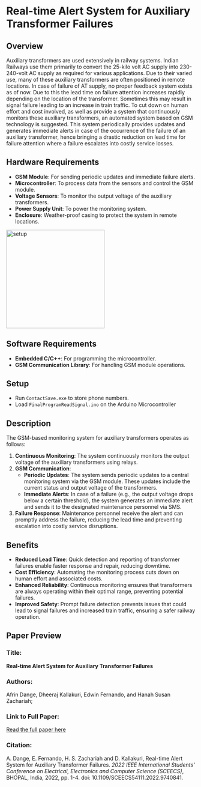 # Real-time Alert System for Auxiliary Transformer Failures

## Overview

Auxiliary transformers are used extensively in railway systems. Indian Railways use them primarily to convert the 25-kilo volt AC supply into 230-240-volt AC supply as required for various applications. Due to their varied use, many of these auxiliary transformers are often positioned in remote locations. In case of failure of AT supply, no proper feedback system exists as of now. Due to this the lead time on failure attention increases rapidly depending on the location of the transformer. Sometimes this may result in signal failure leading to an increase in train traffic. To cut down on human effort and cost involved, as well as provide a system that continuously monitors these auxiliary transformers, an automated system based on GSM technology is suggested. This system periodically provides updates and generates immediate alerts in case of the occurrence of the failure of an auxiliary transformer, hence bringing a drastic reduction on lead time for failure attention where a failure escalates into costly service losses.

## Hardware Requirements

- **GSM Module**: For sending periodic updates and immediate failure alerts.
- **Microcontroller**: To process data from the sensors and control the GSM module.
- **Voltage Sensors**: To monitor the output voltage of the auxiliary transformers.
- **Power Supply Unit**: To power the monitoring system.
- **Enclosure**: Weather-proof casing to protect the system in remote locations.

<img width="262" alt="setup" src="https://github.com/dheerajkallakuri/Real-time-Alert-System-for-Auxiliary-Transformer-Failures/assets/23552796/aa31f915-6369-4853-9c9e-4d4665a7a33d">


## Software Requirements

- **Embedded C/C++**: For programming the microcontroller.
- **GSM Communication Library**: For handling GSM module operations.

## Setup
-  Run `ContactSave.exe` to store phone numbers.
-  Load `FinalProgramReadSignal.ino` on the Arduino Microcontroller 

## Description

The GSM-based monitoring system for auxiliary transformers operates as follows:

1. **Continuous Monitoring**: The system continuously monitors the output voltage of the auxiliary transformers using relays.
2. **GSM Communication**:
    - **Periodic Updates**: The system sends periodic updates to a central monitoring system via the GSM module. These updates include the current status and output voltage of the transformers.
    - **Immediate Alerts**: In case of a failure (e.g., the output voltage drops below a certain threshold), the system generates an immediate alert and sends it to the designated maintenance personnel via SMS.
3. **Failure Response**: Maintenance personnel receive the alert and can promptly address the failure, reducing the lead time and preventing escalation into costly service disruptions.

## Benefits

- **Reduced Lead Time**: Quick detection and reporting of transformer failures enable faster response and repair, reducing downtime.
- **Cost Efficiency**: Automating the monitoring process cuts down on human effort and associated costs.
- **Enhanced Reliability**: Continuous monitoring ensures that transformers are always operating within their optimal range, preventing potential failures.
- **Improved Safety**: Prompt failure detection prevents issues that could lead to signal failures and increased train traffic, ensuring a safer railway operation.

## Paper Preview

### Title: 
**Real-time Alert System for Auxiliary Transformer Failures**

### Authors:
Afrin Dange, Dheeraj Kallakuri, Edwin Fernando, and Hanah Susan Zachariah; 

### Link to Full Paper:
[Read the full paper here](https://ieeexplore.ieee.org/document/9740841)

### Citation:
A. Dange, E. Fernando, H. S. Zachariah and D. Kallakuri, Real-time Alert System for Auxiliary Transformer Failures. *2022 IEEE International Students' Conference on Electrical, Electronics and Computer Science (SCEECS)*, BHOPAL, India, 2022, pp. 1-4. doi: 10.1109/SCEECS54111.2022.9740841. 
